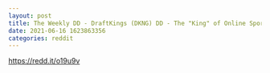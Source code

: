 ```yaml
--- 
layout: post 
title: The Weekly DD - DraftKings (DKNG) DD - The "King" of Online Sports Betting 
date: 2021-06-16 1623863356 
categories: reddit 
--- 
```

https://redd.it/o19u9v